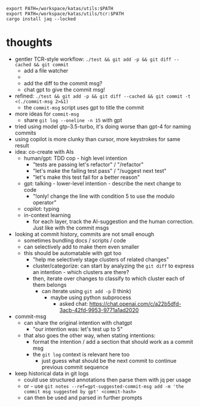 ```shell
export PATH=/workspace/katas/utils:$PATH
export PATH=/workspace/katas/utils/tcr:$PATH
cargo install jaq --locked
```

# thoughts

- gentler TCR-style workflow: `./test && git add -p && git diff --cached && git commit`
  - add a file watcher
  -
  - add the diff to the commit msg?
  - chat gpt to give the commit msg!
- refined: `./test && git add -p && git diff --cached && git commit -t <(./commit-msg 2>&1)`
  - the `commit-msg` script uses gpt to title the commit
- more ideas for `commit-msg`
  - share `git log --oneline -n 15` with gpt
- tried using model gtp-3.5-turbo, it's doing worse than gpt-4 for naming commits
- using copilot is more clunky than cursor, more keystrokes for same result
- idea: co-create with AIs
  - human/gpt: TDD cop - high level intention
    - "tests are passing let's refactor" / "/refactor"
    - "let's make the failing test pass" / "/suggest next test"
    - "let's make this test fail for a better reason"
  - gpt: talking - lower-level intention - describe the next change to code
    - "!only! change the line with condition 5 to use the modulo operator"
  - copilot: typing
  - in-context learning
    - for each layer, track the AI-suggestion and the human correction. Just like with the commit msgs
- looking at commit history, commits are not small enough
  - sometimes bundling docs / scripts / code
  - can selectively add to make them even smaller
  - this should be automatable with gpt too
    - "help me selectively stage clusters of related changes"
    - cluster/categorize: can start by analyzing the `git diff` to express an intention - which clusters are there?
    - then, iterate over changes to classify to which cluster each of them belongs
      - can iterate using `git add -p` (I think)
        - maybe using python subprocess
          - asked chat: https://chat.openai.com/c/a22b5dfd-3acb-42fd-9953-9771a1ad2020
- commit-msg
  - can share the original intention with chatgpt
    - "our intention was: let's test up to 5"
  - that also goes the other way, when stating intentions:
    - format the intention / add a section that should work as a commit msg
    - the `git log` context is relevant here too
      - just guess what should be the next commit to continue previous commit sequence
- keep historical data in git logs
  - could use structured annotations then parse them with jq per usage
  - or - use `git notes --ref=gpt-suggested-commit-msg add -m 'the commit msg suggested by gpt' <commit-hash>`
  - can then be used and parsed in further prompts
